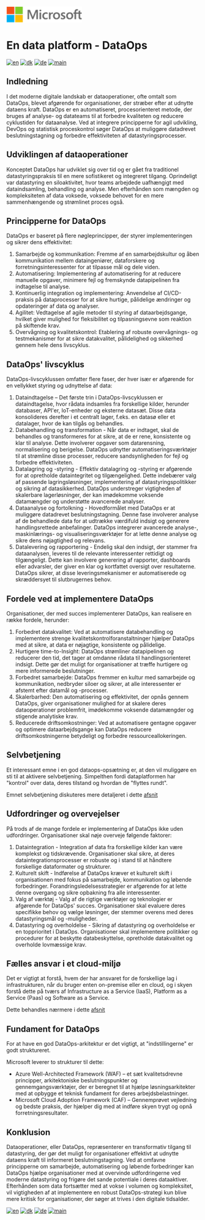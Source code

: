 ![microsoft](../images/microsoft.png)

# En data platform - DataOps

[![en](https://img.shields.io/badge/lang-en-red.svg)](DataOps.md)
[![dk](https://img.shields.io/badge/lang-da--dk-green.svg)](DataOps-da.md)
[![de](https://img.shields.io/badge/lang-de-yellow.svg)](DataOps-de.md)
[![main](https://img.shields.io/badge/main-document-blue.svg)](../../README.md)

## Indledning

I det moderne digitale landskab er dataoperationer, ofte omtalt som DataOps, blevet afgørende for organisationer, der stræber efter at udnytte dataens kraft. DataOps er en automatiseret, procesorienteret metode, der bruges af analyse- og datateams til at forbedre kvaliteten og reducere cyklustiden for dataanalyse. Ved at integrere principperne for agil udvikling, DevOps og statistisk proceskontrol søger DataOps at muliggøre datadrevet beslutningstagning og forbedre effektiviteten af datastyringsprocesser.

## Udviklingen af dataoperationer

Konceptet DataOps har udviklet sig over tid og er gået fra traditionel datastyringspraksis til en mere sofistikeret og integreret tilgang. Oprindeligt var datastyring en siloaktivitet, hvor teams arbejdede uafhængigt med dataindsamling, behandling og analyse. Men efterhånden som mængden og kompleksiteten af data voksede, voksede behovet for en mere sammenhængende og strømlinet proces også.

## Principperne for DataOps

DataOps er baseret på flere nøgleprincipper, der styrer implementeringen og sikrer dens effektivitet:

1) Samarbejde og kommunikation: Fremme af en samarbejdskultur og åben kommunikation mellem dataingeniører, dataforskere og forretningsinteressenter for at tilpasse mål og dele viden.
2) Automatisering: Implementering af automatisering for at reducere manuelle opgaver, minimere fejl og fremskynde datapipelinen fra indtagelse til analyse.
3) Kontinuerlig integration og implementering: Anvendelse af CI/CD-praksis på dataprocesser for at sikre hurtige, pålidelige ændringer og opdateringer af data og analyser.
4) Agilitet: Vedtagelse af agile metoder til styring af dataarbejdsgange, hvilket giver mulighed for fleksibilitet og tilpasningsevne som reaktion på skiftende krav.
5) Overvågning og kvalitetskontrol: Etablering af robuste overvågnings- og testmekanismer for at sikre datakvalitet, pålidelighed og sikkerhed gennem hele dens livscyklus.

## DataOps' livscyklus

DataOps-livscyklussen omfatter flere faser, der hver især er afgørende for en vellykket styring og udnyttelse af data:

1) Dataindtagelse – Det første trin i DataOps-livscyklussen er dataindtagelse, hvor rådata indsamles fra forskellige kilder, herunder databaser, API'er, IoT-enheder og eksterne datasæt. Disse data konsolideres derefter i et centralt lager, f.eks. en datasø eller et datalager, hvor de kan tilgås og behandles.
2) Databehandling og transformation - Når data er indtaget, skal de behandles og transformeres for at sikre, at de er rene, konsistente og klar til analyse. Dette involverer opgaver som datarensning, normalisering og berigelse. DataOps udnytter automatiseringsværktøjer til at strømline disse processer, reducere sandsynligheden for fejl og forbedre effektiviteten.
3) Datalagring og -styring - Effektiv datalagring og -styring er afgørende for at opretholde dataintegritet og tilgængelighed. Dette indebærer valg af passende lagringsløsninger, implementering af datastyringspolitikker og sikring af datasikkerhed. DataOps understreger vigtigheden af skalerbare lagerløsninger, der kan imødekomme voksende datamængder og understøtte avancerede analyser.
4) Dataanalyse og fortolkning - Hovedformålet med DataOps er at muliggøre datadrevet beslutningstagning. Denne fase involverer analyse af de behandlede data for at udtrække værdifuld indsigt og generere handlingsrettede anbefalinger. DataOps integrerer avancerede analyse-, maskinlærings- og visualiseringsværktøjer for at lette denne analyse og sikre dens nøjagtighed og relevans.
5) Datalevering og rapportering - Endelig skal den indsigt, der stammer fra dataanalysen, leveres til de relevante interessenter rettidigt og tilgængeligt. Dette kan involvere generering af rapporter, dashboards eller advarsler, der giver en klar og kortfattet oversigt over resultaterne. DataOps sikrer, at disse leveringsmekanismer er automatiserede og skræddersyet til slutbrugernes behov.

## Fordele ved at implementere DataOps

Organisationer, der med succes implementerer DataOps, kan realisere en række fordele, herunder:

1) Forbedret datakvalitet: Ved at automatisere databehandling og implementere strenge kvalitetskontrolforanstaltninger hjælper DataOps med at sikre, at data er nøjagtige, konsistente og pålidelige.
2) Hurtigere time-to-Insight: DataOps strømliner datapipelinen og reducerer den tid, det tager at omdanne rådata til handlingsorienteret indsigt. Dette gør det muligt for organisationer at træffe hurtigere og mere informerede beslutninger.
3) Forbedret samarbejde: DataOps fremmer en kultur med samarbejde og kommunikation, nedbryder siloer og sikrer, at alle interessenter er afstemt efter datamål og -processer.
4) Skalerbarhed: Den automatisering og effektivitet, der opnås gennem DataOps, giver organisationer mulighed for at skalere deres dataoperationer problemfrit, imødekomme voksende datamængder og stigende analytiske krav.
5) Reducerede driftsomkostninger: Ved at automatisere gentagne opgaver og optimere dataarbejdsgange kan DataOps reducere driftsomkostningerne betydeligt og forbedre ressourceallokeringen.

## Selvbetjening

Et interessant emne i en god dataops-opsætning er, at den vil muliggøre en sti til at aktivere selvbetjening. Simpelthen fordi dataplatformen har "kontrol" over data, deres tilstand og hvordan de "flyttes rundt".

Emnet selvbetjening diskuteres mere detaljeret i dette [afsnit](Self-service-da.md)

## Udfordringer og overvejelser

På trods af de mange fordele er implementering af DataOps ikke uden udfordringer. Organisationer skal nøje overveje følgende faktorer:

1) Dataintegration - Integration af data fra forskellige kilder kan være komplekst og tidskrævende. Organisationer skal sikre, at deres dataintegrationsprocesser er robuste og i stand til at håndtere forskellige dataformater og strukturer.
2) Kulturelt skift - Indførelse af DataOps kræver et kulturelt skift i organisationen med fokus på samarbejde, kommunikation og løbende forbedringer. Forandringsledelsesstrategier er afgørende for at lette denne overgang og sikre opbakning fra alle interessenter.
3) Valg af værktøj - Valg af de rigtige værktøjer og teknologier er afgørende for DataOps' succes. Organisationer skal evaluere deres specifikke behov og vælge løsninger, der stemmer overens med deres datastyringsmål og -muligheder.
4) Datastyring og overholdelse - Sikring af datastyring og overholdelse er en topprioritet i DataOps. Organisationer skal implementere politikker og procedurer for at beskytte databeskyttelse, opretholde datakvalitet og overholde lovmæssige krav.

## Fælles ansvar i et cloud-miljø

Det er vigtigt at forstå, hvem der har ansvaret for de forskellige lag i infrastrukturen, når du bruger enten on-premise eller en cloud, og i skyen forstå dette på tværs af Infrastructure as a Service (IaaS), Platform as a Service (Paas) og Software as a Service.

Dette behandles nærmere i dette [afsnit](Cloud-env.md)

## Fundament for DataOps

For at have en god DataOps-arkitektur er det vigtigt, at "indstillingerne" er godt struktureret. 

Microsoft leverer to strukturer til dette:

* Azure Well-Architected Framework (WAF) – et sæt kvalitetsdrevne principper, arkitektoniske beslutningspunkter og gennemgangsværktøjer, der er beregnet til at hjælpe løsningsarkitekter med at opbygge et teknisk fundament for deres arbejdsbelastninger.
* Microsoft Cloud Adoption Framework (CAF) – Gennemprøvet vejledning og bedste praksis, der hjælper dig med at indføre skyen trygt og opnå forretningsresultater.

## Konklusion

Dataoperationer, eller DataOps, repræsenterer en transformativ tilgang til datastyring, der gør det muligt for organisationer effektivt at udnytte dataens kraft til informeret beslutningstagning. Ved at omfavne principperne om samarbejde, automatisering og løbende forbedringer kan DataOps hjælpe organisationer med at overvinde udfordringerne ved moderne datastyring og frigøre det sande potentiale i deres dataaktiver. Efterhånden som data fortsætter med at vokse i volumen og kompleksitet, vil vigtigheden af at implementere en robust DataOps-strategi kun blive mere kritisk for organisationer, der søger at trives i den digitale tidsalder.

[![en](https://img.shields.io/badge/lang-en-red.svg)](DataOps.md)
[![dk](https://img.shields.io/badge/lang-da--dk-green.svg)](DataOps-da.md)
[![de](https://img.shields.io/badge/lang-de-yellow.svg)](DataOps-de.md)
[![main](https://img.shields.io/badge/main-document-blue.svg)](../../README.md)